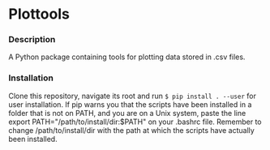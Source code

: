 # Plottools
### Description
A Python package containing tools for plotting data stored in .csv files.

### Installation
Clone this repository, navigate its root and run
`$ pip install . --user`
for user installation. If pip warns you that the scripts have been installed in a folder that is not on PATH, and you are on a Unix system, paste the line export PATH="/path/to/install/dir:$PATH" on your .bashrc file.
Remember to change /path/to/install/dir with the path at which the scripts have actually been installed.